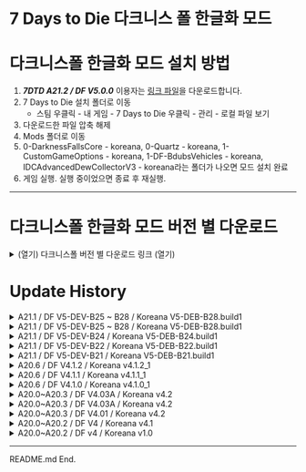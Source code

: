 # 7 Days to Die 다크니스 폴 한글화 모드

# 다크니스폴 한글화 모드 설치 방법

1. **_7DTD A21.2 / DF V5.0.0_** 이용자는 [링크 파일](https://github.com/Zuxico3219-Gmail/Darkness-Falls-Koreana/releases/download/7dtd-df-kr-V5.0.0.29.build1/DF.V5.0.0.29.build1.zip)을 다운로드합니다.
2. 7 Days to Die 설치 폴더로 이동
   * 스팀 우클릭 - 내 게임 - 7 Days to Die 우클릭 - 관리 - 로컬 파일 보기
4. 다운로드한 파일 압축 해제
5. Mods 폴더로 이동 
6. 0-DarknessFallsCore - koreana, 0-Quartz - koreana, 1-CustomGameOptions - koreana, 1-DF-BdubsVehicles - koreana, IDCAdvancedDewCollectorV3 - koreana라는 폴더가 나오면 모드 설치 완료
7. 게임 실행. 실행 중이었으면 종료 후 재실행.

---

# 다크니스폴 한글화 모드 버전 별 다운로드

<details><summary>(열기) 다크니스폴 버전 별 다운로드 링크 (열기)</summary>

<br/>

* [DF KR V5.0.0.29.build1](https://github.com/Zuxico3219-Gmail/Darkness-Falls-Koreana/releases/download/7dtd-df-kr-V5.0.0.29.build1/DF.V5.0.0.29.build1.zip)
* [DF KR V5-DEV-B28.build1](https://github.com/Zuxico3219-Gmail/Darkness-Falls-Koreana/releases/download/7dtd-df-kr-V5-DEV-B28.build1/DF.KR.V5-DEV-B28.build1.zip)
* [DF KR V5-DEV-B24.build1](https://github.com/Zuxico3219-Gmail/Darkness-Falls-Koreana/releases/download/7dtd-df-kr-v5-dev-b24.build1/DF.KR.V5-DEV-B24.build1.zip)
* [DF V5-DEV-B22](https://github.com/Zuxico3219-Gmail/Darkness-Falls-Koreana/releases/download/7dtd-darknessfalls-koreana/DF.V5-DEV-B21_KR.V5-DEV-B22.build1.zip)
* [DF V5-DEV-B21](https://github.com/Zuxico3219-Gmail/Darkness-Falls-Koreana/releases/tag/7dtd-df-v5-dev-b21-koreana-v5-deb-b21.build1)
* [DF V4.1.2](https://github.com/Zuxico3219-Gmail/Darkness-Falls-Koreana/releases/download/7dtd-df-v4.1.2-koreana-v4.1.2-1/DF.V4.1.2_KR.V4.1.2_1.zip)
* [DF V4.1.1](https://github.com/Zuxico3219-Gmail/Darkness-Falls-Koreana/releases/download/7dtd-df-v4.1.1-koreana-v4.1.1-1/DF.V4.1.1_KR.V4.1.1_1.zip)
* [DF V4.1.0](https://github.com/Zuxico3219-Gmail/Darkness-Falls-Koreana/releases/download/7dtd-df-v4.1.0-koreana-v4.0.1-1/DF.V4.1.0_KR.V4.1.0_1.zip)
* [DF V4.04](https://github.com/Zuxico3219-Gmail/Darkness-Falls-Koreana/releases/download/7dtd-df-v4.04-koreana--v4.04-1/DF.V4.04_KR.V4.04_1.zip)
* [DF V4.03A](https://github.com/Zuxico3219-Gmail/Darkness-Falls-Koreana/releases/download/7dtd-df-v4.03a-koreana-v4.03a-2/DF.V4.03A_KR.V4.03A_2.zip)
* [DF V4.01](https://github.com/Zuxico3219-Gmail/Darkness-Falls-Koreana/releases/download/7d2d-darknessfalls/DarknessFalls_Koreana.zip)
* [DF V4](https://github.com/Zuxico3219-Gmail/Darkness-Falls-Koreana/releases/download/7dtd-df-v4.01-koreana-4.2/DarknessFalls_Koreana.zip)

---

</details>






# Update History

<details><summary>A21.1 / DF V5-DEV-B25 ~ B28 / Koreana V5-DEB-B28.build1</summary>

<br/>

# DF KR V5.0.0.build1

## 변경사항

* 코일 권총, 코일 저격 라이플, 코일 자동소총에 악마의 재생 능력을 비활성화 설명 추가
* 레이저 M60, 광선검, 레이저 권총, 레이저 라이플, 미래공학 해머, 플라즈마 도끼, 레이저 샷건, 레이저 자동소총, 펄스 로켓 (탄약), 레이저 창, 미래공학 너클, 펄스 볼트 (탄약)에 권능을 받은 악마의 재생 능력을 비활성화 설명 추가
* 첫 튜토리얼 내용 변경: Thanks to 대거 업데이트
* 레이저 배터리 개조: 권능을 받은 악마의 재생 능력을 비활성화, 레이저 무기에 설치할 수 없습니다 설명 추가
* 퓨전 로켓 (탄약) 추가
* 지옥 개방 추가
* 빗물 채집기 물 생성주기 변경: 2 -> 6
* HP 탄약의 대상 방어력 증가 변경: + 100% -> + 50%
    * HP 9mm 탄약, HP .44 매그넘 탄약, HP 7.62mm 탄약, HP .44 매그넘 코일 탄약, HP 7.62mm 코일 탄약, HP 9mm 강철 탄약, HP .44 매그넘 강철 탄약, HP 7.62mm 강철 탄약 
* 티타늄 곡괭이 수리도구 변경: 단조 티타늄 -> 수리 키트
* 고통 저항의 피로 저항 코드 개선 (혹은 버그 수정)
* 미래공학 제작 5레벨 레시피 추가: 퓨전 로켓 (탄약)
* 차량 BRDM-2와 사막용 BRDM-2가 사라졌습니다.

## DF-V5.0.0 공식 패치노트

(IDC) IDCCore 21.2 호환 업데이트
(Laydor) Quartz 21.2 호환 업데이트
(Khaine) DF XML 파일 21.2 호환 업데이트
(IDC) 레이저 작업대를 분해할 수 없던 버그 수정
(IDC) 작업대의 도구/개조 슬롯에 마우스를 올리면 툴팁이 나오는 기능 추가
(IDC) Fixed the RWG patch that forces POI's to respect biome restrictions.
티타늄 곡괭이의 수리도구가 이상했던 버그 수정
티타늄 사냥용 칼이 의도와는 다른 좀비에게 드랍되어 조금 흔했던 문제 수정
지하연구시설(벙커)가 멀티플레이에서 제대로 초기화되지 않던 문제를 수정(여전히 조금은 이상하지만, 훨씬 나아졌습니다.)
레이저 총기를 발사할 때 총구에서 불음 뿜는 효과를 비활성했습니다.
고철/철제/강철 방어구 레시피 조정.
빗물 채집기가 물을 생성하는 데 걸리는 시간을 늘려서 일부 지역이 침수되고 서버 문제가 발생하는 문제를 해결했습니다.
게임이 배낭 아이템을 제대로 제거하지 않는 문제로 인해 배낭 아이템을 사용할 때 아이템을 제거하는 보안 장치를 추가했습니다.
레이조, 이브, 안나는 상인 거래 품목을 가질 필요는 없었지만 플레이어들이 접근하는 방법을 발견해서 상인 거래 품목을 추가했습니다.
퓨전 로켓을 추가했습니다 (내가 지겨워서)
PEP 사전 생성 맵을 추가했습니다.
전설 아이템의 드랍률을 조정했습니다.
HP 탄약에 의해 추가되는 방어력 양을 줄여서 높은 레벨 적들에게 더 유용하게 만들었습니다.
공중 낙하 보급에서 전문화 책을 획득할 확률을 낮추었습니다.
인큐버스가 플레이어를 공격하지 못할 수 있는 잠재적인 문제로 인큐버스의 사정거리를 변경했습니다.
악마 군주가 플레이어를 공격하지 못할 수 있는 문제로 악마 군주가 권능을 받은 인큐버스와 같은 공격을 하도록 변경했습니다.

메인 다운로드: https://dev.azure.com/KhaineUK/DarknessFallsA21/_git/DarknessFallsA21

중요한 점

- A21.2 전용입니다. 21.2 혹은 21.0은 안 됩니다.
- 기존 저장을 사용하지 마십시오. 개발사에서도 21.2 에서 21.2 로 업데이트 할 때 했던 경고입니다.
- 기존 저장이 제대로 '작동할 수도' 있지만 그건 개인이 위험을 감수하고 하는 것입니다. 기존 저장을 사용하지 마세요.

https://www.nexusmods.com/7daystodie/mods/235?tab=files

</details>

<details><summary>A21.1 / DF V5-DEV-B25 ~ B28 / Koreana V5-DEB-B28.build1</summary>

<br/>

# DF KR V5-DEV-B28.build1

## 원본모드 누락

* DFmeleeToolcombatAxe,DFmeleeTooltitaniumCombatAxe: 날붙이 제작 등급+ 목록에 있지만 어디에도 없음
* ammoDartSteel: 전동식 트랩 1에 있지만 어디에도 없음
* armorMilitaryStealthBoots,군 잠행용 부츠: Localization.txt 누락
* DFseedCannabisUnderground,대마 (씨앗): Localization.txt 누락
* DFseedRiceUnderground,쌀 (씨앗): Localization.txt 누락

## 변경사항

* 활과 석궁 제작
    * 2레벨 레시피 추가: 불 석궁 볼트 (탄약),불화살 (탄약)
    * 4레벨 레시피 추가: 폭발 화살 (탄약),폭발 석궁 볼트
* 직업: 노동자 퀘스트
    * 마지막 직업퀘스트 완료 시 채굴 도구의 채집량 +25% 추가
* 황무지 보물
    * 약탈품 보너스 변경: +2% ~ +10% -> +3% ~ +15%
* 노동 전문가
    * 채굴 도구의 채집량 +25% 추가
* 과학 전문가
    * 레시피 삭제: 로보틱 드론,로보틱 드론 갑옷 플레이트 개조,로보틱 드론 화물 개조,로보틱 드론 의료 개조,로보틱 헤드램프 개조,로보틱 드론 사기 증진 개조,로보틱 드론 무기 개조
* 미래공학 제작
    * 4레벨 레시피 변경: 레이저 자동 터렛 -> 레이저 샷건 터렛
    * 5레벨 레시피 변경: 레이저 샷건 터렛 -> 레이저 자동 터렛
* 카리스마 있는 성격
    * 특성 변경: 4레벨 ~ 5레벨 퀘스트 보상 듀크 +25% -> 1레벨 ~ 5레벨 퀘스트 보상 듀크 +10% ~ 50%
    * 설명 추가: 1레벨 ~ 5레벨 상인 스테이지 +15 ~ +75
* 고통 저항
    * 1레벨 ~ 5레벨 추가: 피로 저항 +20% ~ +100%
* 고철 처리 작업
    * 4레벨 레시피 추가: 래칫
    * 5레벨 레시피 변경: 래칫 -> 임팩트 드라이버
* 이게 과학이지!
    * 로보틱 드론의 제작등급 보너스 삭제
    * 1레벨 ~ 5레벨: 배턴의 데미지 +10% ~ 50% 추가
* 기초 농사 비법
    * 3레벨 레시피 추가: 토마토 (씨앗)
* 레이저 배터리 개조
    * 로보틱 슬레지, 로보틱 터렛 개조 가능 추가
* 화염 자루 개조 설명 변경
    * 기존: 긴 자루와 날을 가진 근접 도구와 무기에 설치할 수 있습니다
    * 변경: 긴 자루와 날을 가진 무기에 설치할 수 있습니다
* 신호 조명탄
    * 설명 추가: 반드시 침대나 토지 소유권 블록에서 100 ~ 150 미터 떨어져서 사용하세요. 아니면 오작동 할 수 있습니다.
* 비타민
    * 설명 추가: 식중독을 막아주진 않습니다. 믿거나 말거나 그건 질병이 아니기 때문입니다.
* 고급 공학 기술
    * 4레벨 레시피 추가: 금속 차고 문 5x3(전원 연결됨)

## DF-V5.0.0-DEV-B28 공식 패치노트

* 이번엔 힘들어서 뺌

## DF KR V5-DEV-B28.build1 한글 번역 수정

* 산출물 -> 결과물
    * 산출물 -> 결과물
    * 산출물 슬롯 -> 결과물 슬롯

# DF KR V5-DEV-B25.build1

## 누락

* DFmeleeToolcombatAxe,DFmeleeTooltitaniumCombatAxe: 날붙이 제작 등급+ 목록에 있지만 어디에도 없음
* ammoDartSteel: 전동식 트랩 1에 있지만 어디에도 없음
* armorMilitaryStealthBoots,군 잠행용 부츠: Localization.txt 누락
* DFseedCannabisUnderground,대마 (씨앗): Localization.txt 누락
* DFseedRiceUnderground,쌀 (씨앗): Localization.txt 누락

## 변경사항

* 과학 제작, 설명 변경: 장치 -> 폭발 무기와 드론
* 과학 제작 레벨 1 ~ 5 설명 추가
    * 폭발 무기와 드론 제작등급 +10 ~ +50
    * 11등급 ~ 51등급 이하의 폭발 무기와 드론 수리 시 등급하락 없음
* 과학 제작 레벨 2 추가: 로보틱 드론 레시피 해제
* 과학 제작 레벨 4 추가: 로보틱 드론 갑옷 플레이트 개조,로보틱 드론 화물 개조,로보틱 드론 의료 개조,로보틱 헤드램프 개조,로보틱 드론 사기 증진 개조,로보틱 드론 무기 개조 레시피 해제
* 과학 전문가 삭제: 로보틱 드론과 개조 레시피 해제
* 미래공학 제작
    * 레이저 자동 터렛 레시피 해제: 4레벨 -> 5레벨
    * 레이저 샷건 터렛 레시피 해제: 5레벨 -> 4레벨
* 닭장 변경사항
    * 기존: 닭장을 밖에 두고 알이 부화할 때까지 기다리세요. 수확한 후에는 동물 사료로 다시 업그레이드 해야합니다 (사료를 손에 쥐고 닭장을 우클릭 하세요)
    * 변경: 닭장을 밖에 두고 알이 부화할 때까지 기다리세요. 닭장을 열고 동물 먹이를 음식 슬롯에 넣어야 작동합니다.
* 동물 올가미덫 변경사항
    * 기존: 동물 올가미덫을 밖에 설치하고 덫이 튀어오를때까지 기다렸다가 동물을 잡으세요
    * 변경: 날고기, 동물성 지방, 가죽을 얻을 수 있는 동물 올가미덫입니다. 특정 도구로 업그레이드 할 수 있습니다.
        * 무두질 향상 장치: 더 많은 가죽을 얻습니다.
        * 대형 덫 업그레이드: 산출물 슬롯을 25개로 증가시킵니다.
        * 더 좋은 미끼: 동물 잡히는 시간 -20%
* 보안요원 직업퀘스트 3/5 설명 변경
    * 돌 창 만들기 -> 너클 랩 만들기
    * 기존: 스스로 잘 조절한다고 생각하겠지만 때로는 좀비와 거리를 더 조절할 필요가 있습니다. 돌 창을 만드세요
    * 변경: 스스로 잘 조절한다고 생각하겠지만 때로는 속도가 관건입니다. 너클 랩을 만드세요
* 빠루 변경사항
    * 기존: 좀비 두개골을 부수고 잠긴 문을 부수는데 최적화된 도구입니다
    * 변경: 좀비 머리뼈를 부수고 잠긴 물건을 여는 데 최적화된 도구입니다. 보조 행동으로 자물쇠 따기처럼 보관함과 금고를 열 수 있습니다. 
        * 주의: 보조 행으로 보관함과 금고를 한 번에 열 수 있지만, 엄청난 소음과 스태미너 소모를 발생합니다. 비명 좀비 파티가 열린다면 온전히 본인의 잘못입니다.
* 톱날 개조 변경사항
    * 기존: 10% 확률로 일반적인 공격 시 출혈상을 일으킵니다.
    * 변경: 50% 확률로 일반적인 공격 시 출혈상을 일으킵니다. 맹렬한 공격 시 무조건 출혈상을 일으킵니다.
* 벌집 변경사항
    * 기존: 벌들이 사는 곳입니다. 꿀이나, 동물성 지방을 생산합니다, 아니면 둘 다요
    * 변경: 벌들이 사는 곳입니다. 꿀을 생산합니다. 벌집을 열고 동물 먹이를 음식 슬롯에 넣어야 작동합니다.
* 벌집(가득참) 변경사항
    * 기존: 무언가로 가득 차 있는 벌집입니다. 아마도 화난 벌이겠죠.
    * 변경: 벌들이 사는 곳입니다. 꿀을 생산합니다. 벌집을 열고 동물 먹이를 음식 슬롯에 넣어야 작동합니다.
* 차량 수리 키트 변경사항
    * 기존: 세계 곳곳에서 발견할 수 있는 고장 난 특정 차량을 수리할 수 있습니다. 차량이 나타나는 데 몇 초 정도 걸립니다. 장도리, 네일건, 임팩트 드라이버, 티타늄 장도리, 레이저 만능도구로 사용합니다.
    * 변경: 세계 곳곳에서 발견할 수 있는 고장 난 특정 차량을 수리할 수 있습니다. 차량은 설치될 준비가 된 채로 배낭에 들어갑니다. 장도리, 네일건, 임팩트 드라이버, 티타늄 장도리, 레이저 만능도구로 사용합니다.
* 무선 전송 업그레이드 설명 추가: 이 아이템을 인벤토리에 가지고 있는 상태에서 보관함에 장도리, 네일건, 임팩트 드라이버, 티타늄 장도리, 레이저 만능도구를 사용해서 블록을 업그레이드하세요. (진지하게 말하면, 이것을 설명해야 할 필요가 없어야 합니다. 블록을 업그레이드하는 방법을 알고 있으실 것입니다!)


## DF-V5.0.0-DEV-B25 공식 패치노트

* 알려진 문제.

* 언제나처럼 현지화. 뭔가 이상하거나 놓친 부분이 있다면 알려주세요.
* 전리품이 어느정도 정리되었으니 이상한게 있다면 알려주세요.
* 일부 블록이 대미지를 받아도 내구도가 보이지 않는 문제. 바닐라 블록이 아니면 제보해주세요. 고치는 방법을 알고 있습니다.

</details>

<details><summary>A21.1 / DF V5-DEV-B24 / Koreana V5-DEB-B24.build1</summary>

<br/>

# DF V5-DEV-B24 / koreana V5-DEV-B24.build1

## 누락

* DFmeleeToolcombatAxe,DFmeleeTooltitaniumCombatAxe: 날붙이 제작 등급+ 목록에 있지만 어디에도 없음
* ammoDartSteel: 전동식 트랩 1에 있지만 어디에도 없음
* armorMilitaryStealthBoots,군 잠행용 부츠: Localization.txt 누락
* DFseedCannabisUnderground,대마 (씨앗): Localization.txt 누락
* DFseedRiceUnderground,쌀 (씨앗): Localization.txt 누락

## DF-V5-DEV-B24 변경사항

* 전문의 특성 3레벨, 3레벨 설명 수정: 자신에게 사용하는 치료 아이템 효과 +25% ~ +50% -> 자신 혹은 타인에게 사용하는 치료 아이템 효과 +25% ~ +50%
* 야생 과일나무 등장 확률 증가
* 모든 플레이어 과일나무가 채집 후 사과나무 씨앗으로 심기는 문제 수정

## DF-V5.0.0-DEV-B24 공식 패치노트

* 제작할 수 있는 원격 제작 기능과 관련된 문제를 수정하기 위해 SCore를 업데이트했습니다. 모든 재료가 없는 상태에서 제작하거나 차량에 타고 * 있고 해당 자원이 핫바에 있으면 자원을 사용하지 않고 제작할 수 있었습니다.
* 벌집 레시피가 없던 문제 수정
* 아이템이 유리병이나 깨진 유리만 주던 문제를 수정했습니다.
* TFP의 공지에 따라 해결하려고 했으나 제대로 되지 않아, 지금은 50% 확률로 빈 물병을 얻을 수 있습니다.
* 닭장과 벌집이 생산 중일 때 동물 먹이를 투입할 수 없는 문제를 수정했습니다.
* 장도리가 작업대의 제작 시간 감소가 제대로 표시되지 않던 문제를 수정했습니다.
* 음식과 음료의 표시와 관련된 문제를 추가로 수정했습니다.
* 간헐적으로 음식으로 얻는 최대 스태미너 보너스가 사라지거나 제대로 적용되지 않는 문제를 수정했습니다.
* 의료 용품의 HP와 XP 수치와 관련된 문제를 수정했습니다.
* 의료 옹품이 찰과상/접질림/부러짐에 제대로 작동하지 않는 바닐라 문제를 수정했습니다.
* 플레이어의 과일나무와 관련된 잘못된 유니티 태그를 수정했습니다. 왜냐면 유니티가 그지같아서 한 번에 제대로 저장되지 않았습니다.
* 플레이어의 과일나무 채집 후 모든 나무가 사과나무로 심어지는 문제를 수정했습니다. 내가 잘못 함.
* 대부분의 날붙이 도구나 무기의 대미지가 제대로 표시되지 않는 문제를 수정하고 대미지량도 수정 했습니다. 대미지는 약간 높아졌을 수 있습니다.
* 왜? 몰?루. 여기에 더 많은 시간을 쓰지 않아요.
* 상인이 일반 회로도를 판매합니다.
* 빈혈 디버프에 특수한 조건을 추가했습니다. 특정 음식 수치를 일정 이상 충족하면 빈혈이 사라집니다.
* 상인이 이제 대부분의 탈 것 판매하지 않습니다. 너무 쉽게 사는 것 같아서요. ( 일부 차량 부품은 그대로 남아있습니다. )
* 야생 과일나무가 거의 사라져서 야생 과일나무의 등장 확률을 증가시켰습니다.
* 출입증의 드랍률을 아주 조금 조절했습니다. ( 조금 더 흔하게 )

* 알려진 문제.

* 언제나처럼 현지화. 뭔가 이상하거나 놓친 부분이 있다면 알려주세요.
* 전리품이 어느정도 정리되었으니 이상한게 있다면 알려주세요.
* 일부 블록이 대미지를 받아도 내구도가 보이지 않는 문제. 바닐라 블록이 아니면 제보해주세요. 고치는 방법을 알고 있습니다.

</details>

<details><summary>A21.1 / DF V5-DEV-B22 / Koreana V5-DEB-B22.build1</summary>

<br/>

# DF V5-DEV-B22 / koreana V5-DEV-B22.build1

## DF-V5-DEV-B22 변경사항

* 황무지 보물 특성 너프: 약탈품 보너스 +20% ~ +100% -> +2% ~ +10%
* 배터리 재활용 개조 설명 추가: 개조 등급: 3
* 직업 퀘스트 내용 변경
    * 직업 퀘스트 - 사냥꾼 2/5: 목재 활로 좀비 죽이기 -> 좀비 죽이기
    * 직업 퀘스트 - 사냥꾼 6/5: 파이프 라이플로 동물과 좀비 죽이기 -> 동물과 좀비 죽이기
* 화력 증가 도구 설명 변경: 제작 시간 -25% -> 제작 시간 -15%
* 자물쇠 따개 뭉치(50) -> 자물쇠 따개 뭉치(100)
* 물 -> 깨끗한 물
* 악마의 재생 능력 관련 표기 KEY 추가
    * 악마의 재생 능력을 비활성화?
    * 권능을 받은 악마의 재생 능력을 비활성화?
* 직업: 사냥꾼 2레벨 보상 추가: 군 잠행용 방어구의 제작등급 +10

## DF-V5-DEV-B21 놓친 변경사항

* 육상 숙련도 너프
    * 달리기 중 스태미너 회복량 +5% ~ +25% -> +2% ~ +10%
    * 점프 스태미너 소모량 감소 4% ~ 20% -> 
* 타격무기 숙련도 너프
    * 스태미너 소모량 -5% ~ -25% -> -2% ~ -10%
* 날붙이 무기 숙련도 너프
    * 스태미너 소모량 -5% ~ -25% -> -2% ~ -10%
* 권총 숙련도 버프
    * 공격속도 +5% ~ +25% -> +10% ~ +50%
* DIY 특성 삭제: 기계 부품, 전기 부품 레시피를 전기 기초이론에서 얻으면서 사라짐
* 암살자 특성 변경
    * UI 표기와 실제 보너스 똑같게 변경
    * 기습 데미지 +50% ~ +200% -> +150% ~ +300%
* 사냥 전문가 특성
    * 레시피 해제 추가: 군 잠행용 방어구
    * 제작등급 보너스 아이템 추가: 군 잠행용 방어구
* 고급 공학 기술 특성
    * 4레벨 레시피 변경: 바닐라 변경으로 인해 삭제 및 추가
* 망치 & 화덕 특성
    * 1레벨에 레시피 해제되는  랜턴이 일반 랜턴에서 다양한 랜턴을 선택해서 쓸 수 있는 랜턴으로 변경
    * 4레벨 레시피 해제 추가: 화력 증가 도구
* 이게 과학이지! 특성
    * 2레벨 레시피 해제 삭제: 압력판 지뢰
* 보안 전문가 특성
    * 제작등급 보너스 아이템 추가: 티타늄 케블라 방어구
* 미래공학 제작 특성
    * 4레벨 레시피 해제 추가: 레이저 자동 터렛
    * 5레벨 레시피 해제 추가: 레이저 샷건 터렛
* Key 없어진 번역 삭제
    * rebarFrameArch,철근 프레임 아치
    * rebarFrameCTRPlate,판형 철근 프레임 중앙
    * rebarFrameCTRPole,철근 프레임 막대 (중앙)
    * rebarFramePillar50,철근 프레임 기둥 50
    * rebarFramePole,철근 프레임 막대
    * rebarFrameCTREighth,철근 프레임 8형 (중앙)

# 한글 번역 수정

* 용어 변경
    * 명칭: 티타늄 케블라 -> 티타늄-도금 케블라
    * 설명: 일반적으로 방탄에 사용하는 케블라 대신 티타늄을 덧댄 군용 방어구입니다
* 중갑 제작: 방어구 제작등급 +10 ~ +50 -> 중갑 제작등급 +10 ~ +50
* 경갑 제작: 방어구 제작등급 +10 ~ +50 -> 경갑 제작등급 +10 ~ +50
* 타격 무기 제작 5레벨 설명 중복 삭제
* 샷건 제작: 플레이어 레벨, 제작등급 수치 올바르게 수정
* 레버 액션 라이플 책 설명 누락 수정
* 가죽,철제, 강철 갑옷 도면 설명: 방어구 제작 특성이 경갑/중갑 등으로 통합되어 특성이 아니라 해당 방어구 제작 방법을 습득한다고 설명 변경
* 화덕 & 망치 1레벨 설명 누락 추가: 소방관 헬멧 레시피 해제
* 화덕 & 망치 4레벨 설명 누락 추가: 콘크리트 블록,콘크리트 프레임 형태 레시피 해제
* 화덕 & 망치 5레벨 설명 누락 추가: 스테인리스 강철 형태,강철 프레임 형태 레시피 해제
* 군화, 군모를 군용 부츠, 군용 헬맷으로 변경해서 군용 방어구로 설명 통합
* 중갑 제작의 제작시간 감소 삭제
* 권총 제작: 날붙이 무기 -> 권총
* 농업 전문가 설명 누락 추가: 대마 (씨앗),쌀 (씨앗) 레시피 해제
* 기계 전문가 설명 누락 추가: SMG-5 레시피 해제
* 폭파 전문가 설명 변경: 폭발물로 인한 받는 피해 -> 폭발물에 입는 피해
* 티타늄 방어구 설명 오타 수정
* 악마 군주 번역 누락 추가: Demon Lord -> 악마 군주
* 사냥 전문가 표기 오류 수정

</details>

<details><summary>A21.1 / DF V5-DEV-B21 / Koreana V5-DEB-B21.build1</summary>

<br/>

## A21.1 / DF V5-DEV-B21 / Koreana V5-DEV-B21.build1

* 품질관리 조: 캐릭터 레벨 51이상 약탈품 보너스 너프
* 제작 시간 감소 삭제
    * 총기류, 무기류, 도구
* 방어구 제작 -> 중갑 제작으로 변경
    * 고철 방어구,철제 방어구,강철 방어구,광부 안전모,소방관 헬멧,SWAT 헬멧,티타늄 방어구
    * 중갑 제작 1레벨: 플레이어 레벨 1 -> 5
    * 중갑 제작 5레벨: 플레이어 레벨 80 -> 60
* 경갑 제작 추가
    * 패딩 방어구, 가죽 방어구, 군모, 군용 방어구, 군화, 군 잠행용 방어구, 티타늄 케블라 방어구
* 총기 제작, 무기 제작을 세분화
* 과학 제작 변경사항
    * 제작 시간 감소: 1% ~ 5% -> 5% ~ 25%
    * 3레벨 레시피 해제 추가: 대구경 라이플 총열 개조
* 멋진 교환자 변경사항
    * 상인의 비밀 은닉처 보너스 삭제
* 전기 기초이론 변경사항
    * 1레벨 레시피 해제 추가: 기계 부품
    * 2레벨 레시피 해제 추가: 전기 부품
* 전동식 근거리 트랩, 전동식 원거리 트랩 통합 -> 전동식 트랩
* 화학 작업기: 요구사항 무기 제작 2 삭제
* 보안 전문가: 군용 방어구, 티타늄 방어구 레시피 해제 삭제
* 카리스마 있는 성격
    * 3레벨~5레벨에서 상인이 비밀 은닉처 아이템을 제공하던 것에서 1레벨~5레벨에서 상인이 더 좋은 아이템을 제공하는 것으로 변경 (확인 필요)
* 기초 농사 비법
    * 2레벨 추가: 이슬 수집기 레시피 해제
* 폭파 전문가
    * 1~5레벨 추가: 폭발물로 인한 받는 피해 -5~-25%
    * 5레벨 추가: 지뢰를 집을 수 있습니다
* 전문화, 숙련도 책 설명 삭제: 도구벨트에 넣어서 읽을 수 있습니다
* 윈체스터 라이플 도면 key 변경: DFWinchesterRifleBook -> DFgunWinchesterRifleSchematic
* 티타늄 방어구 설명 변경: 문구 변경 및 보안요원 전용 삭제
* 직업 훈련 - 농부 변경사항
    * 직업 퀘스트 - 농부 2/5: 괭이 관련 -> 농지 블록 관련
    * 직업 퀘스트 - 농부 3/5: 괭이로 밭 갈고 씨앗 심기 -> 농지 블록에 씨앗 심기
    * 직업 퀘스트 - 농부 5/5: 수셰프 삭제 ?
    * 직업 퀘스트 - 농부 6/6 삭제
* 직업 훈련 - 사냥꾼 변경사항
    * 직업 퀘스트 - 사냥꾼 5/5: 가죽 방어구 제작 -> 패딩 방어구 제작
    * 직업 퀘스트 - 사냥꾼 6/6 삭제
* 직업 훈련 - 노동자 변경사항
    * 직업 퀘스트 - 노동자 2/5: 목재 프레임과 판석 블록 -> 목재 프레임
    * 직업 퀘스트 - 노동자 6/6 삭제
* 직업 훈련 - 기계공 변경사항: 직업 퀘스트 - 기계공 6/6 삭제
* 직업 훈련 - 과학자 변경사항: 직업 퀘스트 - 과학자 6/6 삭제
* 직업 훈련 - 보안요원 변경사항
    * 직업 퀘스트 - 보안요원 2/5 변경: 패딩 방어구 제작 -> 좀비 죽이기
    * 직업 퀘스트 - 보안요원 3/5: 스크립트와 퀘스트가 맞지 않음
* 직업 훈련 - 생존주의자 변경사항
    * 직업 퀘스트 - 생존주의자 3/5 변경: 끓인 물 -> 물 그릇
    * 직업 퀘스트 - 생존주의자 4/5 변경: 가죽 방어구 -> 패딩 방어구
* 건강 툴팁 변경사항: 사망 시 건강 10 감소 -> 사망 시 게임 난이도에 따라 건강 일부 감소
* 건강 툴팁 추가사항
    * 난이도 0에서는 건강 감소 0
    * 난이도 1마다 건강 감소 4씩 증가
    * 난이도 5에서 건강 감소 20
* 자급자족 1레벨에 추가: 이슬 수집기 레시피 해제
* 생존자 변경사항
    * 더위 저항, 추위 저항: 5~25 -> 10~50
    * 질병 저항: 10% ~ 80% -> 20% ~ 100%
* 창술 장인 변경사항
    * 4레벨 변경: 재빠른 악마 -> 자루 뚫기
    * 자루 뚫기: 맹렬한 공격 시 대상을 관통하여 한 번에 최대 3명까지 공격할 수 있습니다.
* 개조 추가
    * 화력 증가 도구: 대형 화덕과 고급 화덕, 퓨전 화덕 그리고 작업용 오븐을 위한 도구입니다. 제작 시간 -25%
* 단순 이름 변경
    * P225 권총 -> 고급 권총
    * P225 권총 도면 -> 고급 권총 도면
    * AR15 돌격소총 -> 전술 돌격소총
    * 작업용 싱크대 -> 작업용 욕실 싱크대
    * 전직 깡패 -> 방사능 깡패
    * 땅콩 버터 샌드위치 -> 땅콩 버터 젤리 샌드위치
* 단순 설명 변경
    * 다이아몬드 칼날 끝 개조, 추가:대상을 맞출 때마다 방어력을 5% 감소시킵니다.
* 바닐라의 기후에 따른 티어 보너스 삭제 (숲,설원,사막 등등)
* 밤이 되면 기후 별로 다른 게임스테이지, 전리품스테이지 보너스 추가
* 황무지 게임스테이지 보너스 추가
* 직업 퀘스트 - 농부 5에 있던 수셰프 특성이 직업 퀘스트 - 농부 4로 이동
* 퀘스트 내용이 단순 좀비 처치로 바뀐 직업 퀘스트
    * 직업 퀘스트 - 사냥꾼 2: 기존 ( 원시적 활으로 좀비 처치 )
    * 직업 퀘스트 - 보안요원 2: 기존 ( 패딩 방어구 제작 )
* 직업 퀘스트 - 사냥꾼 4에 있던 타고난 사냥꾼 특성이 직업 퀘스트 - 사냥꾼 2로 이동
* 직업 퀘스트 - 사냥꾼 4: 경갑옷 - 가죽 방어구 제작 특성 보상 삭제
* 직업 퀘스트 - 사냥꾼 5: 가죽 방어구 제작 -> 패딩 방어구 제작
* 직업 퀘스트 - 보안요원: 고통 저항 특성 보상 추가
* 레시피 변경사항
    * 추가: 가전
    * 변경: 유리병 -> 빈 물병
    * 삭제: 랜턴
* 고급 이슬 수집기 모드 추가
    * 고급 이슬 수집기는 설치하면 다양한 효과를 얻을 수 있는 특별한 아이템이 있습니다.
    * 미네랄 주입기: 그냥 물 대신에 깨끗한 생수를 생산합니다.
    * 고급 정수 필터: 이슬 수집기가 물을 더 빨리 생산하게 합니다.
    * 대형 이슬 수집 방수포: 한 번에 더 많은 물을 생산합니다.
    * 대형 물 통: 이슬 수집기의 생산품 슬롯이 증가하여 비우기 전까지 더 많은 물을 생산할 수 있습니다.
    * 대형 이슬 수집 방수포와 대형 물 통은 제작할 수 있습니다. 나머지 두 아이템은 상인에게서만 구할 수 있습니다.

</details>

<details><summary>A20.6 / DF V4.1.2 / Koreana v4.1.2_1</summary>

<br/>

## A20.6 / DF V4.1.2 / KOreana V4.1.2_1

1. 드디어 다크니스 폴에도 원격 보관함 모드가 도입되었습니다.
    * 이게 과학이지! 특성 5레벨에서 무선 전송 업그레이드를 통해 보관함을 업그레이드 할 수 있습니다.
    * 업그레이드 가능한 도구: 장도리, 네일건, 임팩트 드라이버, 티타늄 장도리, 레이저 만능도구
1. 새로운 미래공학 아이템을 추가했습니다.
    * 미래공학 제작 5레벨: 과충전 에너지 전지, 과충전 전력 공급 개조, 분자 재구축 장치 (도구벨트), 분자 재구축 장치 (착용장비) 레시피 해제
1. 나사송곳 개편 사항
    * 이전보다 내구도가 더 느리게 깎입니다.
    * 나사송곳: 채집량 감소 패널티가 절반 수준으로 완화되었습니다.
    * 티타늄 나사송곳: 채집량 감소 패널티가 삭제되었습니다.
1. 컴파운드 활과 티타늄 석궁은 더 이상 돌과 고철 탄약을 사용할 수 없습니다.
1. 방어구 개편 사항
    * 미래공학 방어구의 스태미너 패널티가 없어지고, 대신 갑옷 등급이 약간 낮아졌습니다.
    * 패딩 방어구의 이동성 패널티가 없어지고, 대신 갑옷 등급이 낮아지고 개조 슬롯이 1개씩 줄어들었습니다.
    * 가죽, 고철 방어구의 이동성 패널티가 약간 낮아지고, 대신 갑옷 등급이 약간 낮아졌습니다.
    * 강철 방어구, SWAT 헬멧, 풋볼 헬맷의 이동성 패널티가 약간 높아지고, 대신 갑옷 등급이 약간 높아졌습니다.
    * ZU 풋볼 헬멧의 이동성 패널티가 낮아지고, 대신 갑옷 등급이 낮아졌습니다.
1. 응급 치료용 붕대, 응급 치료 키트, 멸균 붕대, 구급 키트같은 의료용품이 중복 적용되지 않습니다.
1. 프레임 형태의 모양을 변경하여 일반 블록과 구분할 수 있게 바뀌었습니다.
1. 노동자 직업 개편 사항
    * 고급 공학 기술 특성 5레벨의 플레이어 요구 레벨이 10에서 20으로 높아졌습니다.
    * 좋은 유지보수 특성 5레벨의 플레이어 요구 레벨이 10에서 20으로 높아졌습니다.
    * 고급 공학 기술 특성 4레벨과 5레벨에 나눠서 배울 수 있던 산탄총 터렛과 SMG 자동 터렛을 모두 4레벨에서 배울 수 있습니다.
    * 고급 공학 기술 특성 5레벨에서 터렛 Mk2와 강철 탄약을 사용하는 터렛을 배울 수 있습니다.
    * 고급 공학 기술 특성 4레벨: 강철 탄약을 사용하는 SMG 자동 터렛 (강철) 레시피 해제
    * 고급 공학 기술 특성 5레벨: SMG 자동 터렛 Mk2, 산탄총 자동 터렛 Mk2, SMG 자동 터렛 Mk2 (강철) 레시피 해제
1. 기계공 직업 개편 사항
    * 고철 처리 작업 특성 5레벨의 플레이어 요구 레벨이 10에서 20으로 높아졌습니다.
    * 로보틱 발명가 특성 5레벨의 플레이어 요구 레벨이 10에서 20으로 높아졌습니다.
    * 기계공 2레벨
        * 기존: 기계공 작업대, 기름, 차량 개조, 크루저, 정커, 노바 관련 레시피 해제
        * 개편: 오토바이와 노바 관련 레시피 해제
    * 기계공 3레벨
        * 기존: 오토바이, 랫, 낡은 세미, 작업 트럭 관련 레시피 해제
        * 개편: 기계공 작업대, 기름, 차량 개조, 크루저, 정커, 랫, 낡은 세미, 작업 트럭 관련 레시피 해제
    * 기계공 전문가
        * SMG-5 레시피 해제 추가
        * 설명에 박스 트럭, 버기, 험비, 스탤리온, 머라우더와 제작 재료 레시피 해제 추가
1. 요리사 직업 개편 사항
    * 자급자족 특성 5레벨의 플레이어 요구 레벨이 10에서 20으로 높아졌습니다.
    * 자급자족 특성 5레벨에서 배울 수 있는 관개수로 파이프 제작법이 각 모양별로 나누어져있던 기존 방식에서 관개수로 파이프 (모든 형태)로 통합하여 해당 블록으로 모양을 선택해서 설치할 수 있도록 변경되었습니다.
    * 요리사 전문가 특성에 대마와 쌀 지하 농사 레시피 해제 누락 추가
1. 과학자 직업 개편 사항
    * 폭파 전문가 특성 5레벨의 플레이어 요구 레벨이 10에서 20으로 높아졌습니다.
    * 이게 과학이지! 특성 5레벨의 플레이어 요구 레벨이 10에서 20으로 높아졌습니다.
    * 전문의 특성 5레벨의 플레이어 요구 레벨이 10에서 20으로 높아졌습니다.
    * 이게 과학이지! 특성 5레벨에 무선 전송 업그레이드 레시피 추가
1. 보안요원 직업 개편 사항
    * 질풍 강타 특성 5레벨의 플레이어 요구 레벨이 10에서 20으로 높아졌습니다.
    * 고통 저항 특성 5레벨의 플레이어 요구 레벨이 10에서 20으로 높아졌습니다.
    * 방어구 전문가 특성 5레벨의 플레이어 요구 레벨이 10에서 20으로 높아졌습니다.
1. 사냥꾼 직업 개편 사항
    * 사냥꾼의 활/석궁 제작등급 보너스가 삭제되었습니다.
    * 암살자 특성 5레벨의 플레이어 요구 레벨이 10에서 20으로 높아졌습니다.
    * 타고난 사냥꾼 특성 4레벨의 플레이어 요구 레벨이 10에서 20으로 높아졌습니다.
1. 생존주의자 직업 개편 사항
    * 사냥꾼에 있던 활/석궁 제작등급 보너스가 생존주의자에 추가되었습니다.
    * 생존자 특성 5레벨의 플레이어 요구 레벨이 10에서 20으로 높아졌습니다.
    * 카리스마 있는 성격 특성 5레벨의 플레이어 요구 레벨이 10에서 20으로 높아졌습니다.
    * 황무지 보물 특성 5레벨의 플레이어 요구 레벨이 10에서 20으로 높아졌습니다.
1. 미래공학 개편 사항
    * 미래공학 제작 특성 3레벨에 펄스 지뢰 레시피 추가
    * 미래공학 제작 특성 5레벨에 과충전 에너지 전지, 과충전 전력 공급 개조, 분자 재구축 장치 (도구벨트), 분자 재구축 장치 (착용장비) 레시피 추가
1. 스케이트 좀비와 은퇴한 갱스터 좀비의 이름을 전직 깡패로 통합하였습니다.
1. 각종 탄약 상자의 재료 절약 보너스 삭제가 삭제되었습니다.
    * 이제 각종 탄약을 묶음으로 만드는 기능만 제공합니다.
1. 화덕에서 만들 수 있던 방탄 유리 블록은 이제 대형 화덕에서 만들 수 있습니다.

---

번역 누락 수정
armorLeatherSetSchematicDesc,도면을 확인해 아이템 제작에 필요한 특성을 습득할 수 있습니다. 모든 방어구와 관련한 제작 아이템의 품질은 방어구 제작과 같은 특성에 따라 달라집니다.\n경갑옷 - 가죽 방어구 제작 특성을 1레벨 상승시킵니다.
armorIronSetSchematicDesc,도면을 확인해 아이템 제작에 필요한 특성을 습득할 수 있습니다. 모든 방어구와 관련한 제작 아이템의 품질은 방어구 제작과 같은 특성에 따라 달라집니다.\n중갑옷 - 철제 방어구 제작 특성을 1레벨 상승시킵니다.
armorSteelSetSchematicDesc,도면을 확인해 아이템 제작에 필요한 특성을 습득할 수 있습니다. 모든 방어구와 관련한 제작 아이템의 품질은 방어구 제작과 같은 특성에 따라 달라집니다.\n중갑옷 - 강철 방어구 제작 특성을 1레벨 상승시킵니다.

---

perkLaserWeaponsRank3Desc: DFpulseMine 레시피 해제 추가

perkLaserWeaponsRank3Desc,"[DECEA3]요구사항:[-] 플레이어 레벨 110\n미래공학 제작등급 +30. 미래공학 제작시간-15%\n나노봇,레이저 권총,레이저 권총 총열,레이저 권총 몸통,레이저 권총 손잡이,레이저 무기 부품,레이저 라이플,레이저 라이플 총열,레이저 라이플 몸통,레이저 라이플 개머리판,펄스 수류탄,펄스 로켓 (탄약),아크 건 레시피 해제\n컴파운드 활과 티타늄 석궁에 활용할 수 있는 펄스 화살 (탄약),펄스 볼트 (탄약) 레시피 해제\n생명공학 / 나노공학 중 하나의 공학만 습득할 수 있는 공학 주사 제작 가능.\n생명공학: 신체단련 주사,누구보다 빠르게 주사\n나노 공학: 초인 주사,치유가속 주사"

perkLaserWeaponsRank5Desc,"[DECEA3]요구사항:[-] 플레이어 레벨 140\n미래공학 제작등급 +50. 미래공학 제작시간-25%\n미래공학 방어구, 과충전 에너지 전지, 과충전 전력 공급 개조, 분자 재구축 장치 (도구벨트), 분자 재구축 장치 (착용장비) 레시피 해제"

autoTurretSteelCased,SMG 자동 터렛 (강철) 주석처리
perkAdvancedEngineeringRank4LongDesc,"전기 트랩 스킬로 XP를 35% 얻습니다\n산탄총 자동 터렛,SMG 자동 터렛,SMG 자동 터렛 (강철),네일 건,강철 차고 문 3x2 (전원 연결됨),금속 차고 문 5x3 (전원 연결됨),강화형 도개교 (전원 연결됨),금고 해치 v3 (전원 연결됨),금고 문 03 (전원 연결됨) 레시피 해제"

</details>

<details><summary>A20.6 / DF V4.1.1 / Koreana v4.1.1_1</summary>

<br/>

## A20.6 / DF V4.1.1 / Koreana V4.1.1_1

## DF 한글 모드 V4.1.1_1

1. 'Empowered'를 '권능을 받은'으로 번역, DOOM 시리즈 번역 참고
2. 'Broodmother'를 '거미여왕'으로 번역, 도타2 번역 참고. 스타2는 무리어미. 아크서바이벌은 브루드마더.

1. 일기( J메뉴)의 직업 설명 번역 추가
2. 대학 재킷 능력 변경해놓고 번역 키 없어서 자체적으로 추가

## DF V4.1.1 공식 변경점

</details>

<details><summary>A20.6 / DF V4.1.0 / Koreana v4.1.0_1</summary>

<br/>

## A20.6 / DF V4.04 / Koreana V4.04_1

## DF 한글 모드 V4.04_1 개선사항

1. 닥폴 4.1.0 번경사항 번역
1. 일기( J메뉴)의 직업 설명 번역 추가
1. 대학 재킷 능력 변경해놓고 번역 키 없어서 자체적으로 추가

---

## DF V4.1.0 공식 변경점

1. 변경점이 V4.1.0 번역 내용보다 더 많아서 포기했습니다. 다크니스폴 디스코스에서 확인하세요.

---

</details>

<details><summary>A20.0~A20.3 / DF V4.03A / Koreana v4.2</summary>

<br/>

## A20.6 / DF V4.04 / Koreana V4.04_1

## DF 한글 모드 V4.04_1 개선사항

1. 샷건 탄약 상자 다크니스폴 변경사항 추가
    * 샷건 탄약 상자 (100) -> 샷건 탄약 상자 (150)
1. 다크니스폴 퀘스트 접두어 수정
    * Quest -> 퀘스트
1. 플라즈마 배턴 설명 오류 수정 (강찌 제보)
1. 직업: 보안요원 - 스킬 질풍강타: 적용 아이템 표기 누락 수정
    * 돌 도끼,장도리,분해도구,칼,곤봉,배턴,너클,빠루,광선검,레이저 만능도구에 적용됩니다
1. 직업: 생존주의자 - 스킬 생존자 3~4레벨 표기 누락 수정
    * 말린 고기, 깨끗한 생수 레시피 해제
1. 탄피 회수 개조 설명 오류 수정
    * 전투 중 100% 확률로 탄피를 돌려받습니다 -> 50% 확률로
1. Mutant Spider 번역 추가
    * "돌연변이 거미"
1. 코일 샷건 오타 수정
1. 플라즈마 배턴 설명 오류 수정

---

## DF V4.04 공식 변경점

1. 마침내 날붙이 무기 장인이 살인 본능을 제대로 일으킬 수 있습니다.
    * 스킬 날붙이 무기 장인 3~5 레벨 설명 변경
    * 살인 본능 적용 불가(주먹/너클만) -> 살인 본능: 날붙이 무기로 킬을 할 때마다 5%씩 대미지가 상승하여 최대 15%까지 중첩됩니다.
1. 기후이상으로 벌집이 꿀을 덜 생산합니다.
    * 벌집에서 생산되는 꿀단지의 양과 확률이 줄어들었습니다.

---

</details>

<details><summary>A20.0~A20.3 / DF V4.03A / Koreana v4.2</summary>

<br/>

## A20.5 / DF V4.03A / Koreana V4.03A_1

## DF V4.03A 공식 변경점

1. 더 빠른 제작
    * 분해도 더 빠르게 합니다.
2. 직업: 과학자
    * 마지막 직업퀘스트 완료 시 티타늄 마체테의 제작등급 +10 삭제
3. 직업: 생존주의자
    * 마지막 직업퀘스트 완료 시 티타늄 마체테의 제작등급 +10 추가
4. 철제 위장 특성
    * 스태미너 소모량 -10%, -20%, -30%, -40%, -50%에서 -5%, -10%, 15%, -20%, -25%로 변경
5. 기초 농사 비법 특성
    * 레벨3에 벌집 레시피 해제 추가
6. 황무지 보물 특성
    * 레벨2에 있던 깨끗한 생수 레시피 해제 삭제
7. 생존 전문가 특성
    * 티타늄 마체테의 제작등급 +10 추가
    * 말린 고기 레시피 해제 삭제
8. 생존자 특성
    * 레벨4에 말린 고기, 깨끗한 생수 레시피 해제 추가
9. 자급자족 특성
    * 레벨2에 벌집 레시피 해제 추가
10. 사냥 전문가 특성
    * 티타늄 마체테 레시피 해제 삭제

---

## DF 한글 모드 V4.3 개선사항

1. 전투도끼 도면 설명: 전투토끼를 -> 전투도끼의
2. 조리된 엉터리 고기 수프 설명: 식중독 위험이 없어져서 먹기 안전합니다. -> 식중독 위험이 없어 안심하고 먹을 수 있습니다.
3. 전술 조끼 설명: 민간인급 전술 조끼 -> 민수급 전술 조끼
4. 땅콩 버터 샌드위치 설명: 미국의 오래된 전통적인 간식 -> 미국의 전통적인 간식
5. 커피 케이크 설명: 커피의 좋은 점을 모두 가졌는데 케이크입니다! -> 커피의 좋은 점을 모두 지녔는데, 케이크입니다!
6. 고기 부리또 설명: 특별히 맵지는 않고 손에 쥐고 먹기 좋습니다 -> 크게 맵지는 않고 손에 쥐고 먹기 좋습니다
7. 배 토스트 설명: 아보카도 토스트를 대신할정도는 아니지만 어쨋든 배는 채워야지요. -> 아보카도 토스트를 대신 할 정도는 아니지만 일단 배는 채워야지요.
8. 약기운: 가벼움 설명: 좋은 기분이 돌고있습니다. -> 좋은 기분이 감돕니다.
9. 신호 조명탄 퀘스트 설명: 조명탄에 켜서 -> 조명탄을 켜서
10. 신호 조명탄 아이템 설명: 가까운 곳에 공중 낙하 보금품을 호출합니다만 좀비도 끌어들입니다. -> 가까운 곳에 공중 낙하 보급품을 호출하지만, 좀비 또한 끌어들입니다.
11. 식용유 설명: 기름에 튀긴걸 누가 싫어합니까? 요리에 사용합니다. -> 신발도 튀겨먹으면 맛있습니다. 요리에 사용합니다.
12. 안나 퀘스트: 연구자료 구출하기 -> 연구자료 되찾기

---

</details>

<details><summary>A20.0~A20.3 / DF V4.01 / Koreana v4.2</summary>

<br/>

## A20.0~A20.3 / DF V4.01 / Koreana V4.2

## DF V4.01 공식 변경점

1. 이제 염색약 JaWoodlePurple을 탈 것에도 사용 가능합니다.
2. 이제 차량 좌석 확장 개조를 만들 수 없습니다.
3. 배터리 재활용 개조의 레시피 해제 조건 설명이 미래공학 제작으로 되어있던 것을 과학 제작으로 실제와 맞게 수정되었습니다.
4. 달걀을 쥔 채로 우클릭을 할 때 병아리가 나오는 기능이 삭제되었습니다.
5. 강철 제작의 플레이어 레벨 요구치가 50에서 30으로 변경되었습니다.
6. 터프한 전기공의 이름이 제대로 출력되지 않던 오류가 수정되었습니다.
7. 상인 조엘이 가르쳐주는 스킬 레버 액션 라이플이 사수용 라이플로 잘못 출력되던 것이 수정되었습니다.
8. 이제 직업: 농부의 마지막 직업퀘스트 완료 시 철제 정원 괭이 레시피가 해제됩니다.
    * 철제 정원 괭이는 고철 괭이보다 더 좋은 괭이입니다.
    * 철제 정원 괭이로 수확 시 수확량이 증가합니다.
9. 이제 더트 바이크(Dirt Bike)가 오토바이와 같은 속도로 달립니다. (하향)
    * 더트 바이크 속도 하향으로 제작 재료가 단조강에서 단조철로 변경됩니다.
    * 더트 바이크의 저장소 크기가 9x1에서 9x2로 커집니다. 
0. 박스 트럭(Box Truck),호스티스 박스 트럭(Hostess Box Truck)의 저장소 크기가 10x9에서 12x10으로 커집니다.
1. 이제 오렌지 차를 만들 때 캠프파이어에서 4개, 오븐에서 2개의 오렌지가 필요합니다. (기존: 1개)
2. 이제 파이프 폭탄 (탄약)을 금속 작업대에서 만들 수 없습니다. 여전히 작업대에서는 만들 수 있습니다.
3. 이제 아크 건을 만들 수 있습니다.
4. 이제 슈퍼옥수수를 파밍 중에 얻을 수 있습니다.
5. 직업: 사냥꾼의 동물 추적자로 다이어울프,늑대를 추적할 수 없던 오류가 수정되었습니다.
6. 닭장을 설치 후, 수확 후에만 수리할 수 있던 문제가 수정되었습니다. 이제 언제든 부서지지 않았다면 수리 할 수 있습니다.
7. 이제 POI에서 빈 책장이 나타날 확률이 줄어들었습니다.

## 한글 모드 V4.2 오류 수정사항

1. 레이저 배터리 개조를 레이조 배터리 개조로 잘못 표기한 부분 수정
2. 폭파 전문가 5레벨의 설명 화염방사기 뒷 부분이 잘린 부분 수정

---

## Koreana V4.2 Changes

* modMeleeLaserBattery,레이조 배터리 개조
    * 오타 수정
    * 레이조 -> 레이저
* perkDemolitionsExpertName,폭파 전문가
    * 설명 뒷부분 잘리던 문제 수정: 따옴표 누락
    * perkDemolitionsExpertRank5LongDesc,폭파 전문가입니다\n블록 데미지 +50%. 데미지 +50%. 무기조작 +50%\n재장전속도 +35%. 적 기절 확률 100%\n적을 파괴할 확률 +45%. 불구 확률 +66%\n적이 더 오래 기절합니다\n화염 방사기,빙결 수류탄 레시피 해제

## DF V4.01 Changes

### DF V4.01 BUG

* requirement name="ProgressionLevel" progression_name=",perkCraftWeapons
    * 콤마가 있음.

### item_modefiers.xml

* JaWoodlePurple
    * 탈 것 염색 가능하게 변경
* modVehicleExpandedSeat,차량 좌석 확장 개조
    * 제작 불가로 변경
* modGunRechargableBattery,배터리 재활용 개조
    * 레시피 해제 조건 설명이 미래공학 제작으로 되어있던 것을 과학 제작으로 실제와 맞게 수정되었습니다.

### items.xml

* foodEgg,달걀
    * 우클릭 시 병아리 나오는 것, 삭제

### progression.xml

* perkSteelCraftingName,강철 제작
    * perkSteelCraftingRank1Desc,"[DECEA3]요구사항:[-] 과학 제작 2, 무기 제작 2, 도구 제작 3, 플레이어 레벨 50, 직업: 노동자 불가\n강철 도끼,강철 곡괭이,강철삽,단조강,도가니,강철 화살촉,스테인리스 강철 형태 레시피 해제"
    * 플레이어 레벨 50 -> 플레이어 레벨 30

* legendaryZombieUtilityWorker,터프한 전기공
    * legendaryZombieUtilityWorker -> zombieUtilityWorkerLegendary
* response_-113720762,사수용 라이플 (200 듀크)
    * 사수용 라이플 -> 레버 액션 라이플
    * 실제로는 레버 액션 라이플을 가르쳐 줌.
* attclassfarmer,직업: 농부
    * attClassFarmerRank2Desc,"마지막 직업퀘스트 완료 시 획득\n샷건, 괭이 제작등급 +10"
    * 철제 정원 괭이 레시피 해제 추가

* vehicleDirtBike
    * 속도 22,22 -> 9,14로 변경
    * 저장소 9,1 -> 9,2로 변경
* 재료 resourceForgedSteel -> resourceForgedIron
    * vehicleDirtBikeChassis
    * vehicleDirtBikeParts
* 저장소 10,9 -> 12,10으로 변경
    * vehicleBoxTruckPlain
    * vehicleBoxTruckHostess

* DForangeTea
    * DFOrange 재료 개수 변경
    * 캠프파이어에서 1개 -> 4개
    * 오븐에서 1개 -> 2개

* thrownAmmoPipeBomb
    * 금속작업대에서 만드는 레시피 삭제

* gunSpecialArcGun
    * 아크 건 제작 못하던 버그 수정

* 이제 슈퍼옥수수를 파밍 중에 얻을 수 있습니다.

---

</details>

<details><summary>A20.0~A20.2 / DF V4 / Koreana v4.1</summary>

<br/>

# A20.0~A20.2 / DF V4 / Koreana V4.1

## 스킬
* perkTitaniumCraftingRank1Desc,"[DECEA3]요구사항:[-] 플레이어 레벨 75\n단조 티타늄, 티타늄 창, 곤봉, 소방도끼, 삽, 곡괭이, 티타늄 화살촉 레시피 해제"
    * 추가된 티타늄 제작이 많음
    * 티타늄 칼날 트랩, 티타늄 다트 함정, 티타늄 다트, 티타늄 전기 울타리 구역 추가
* perkSteelCraftingRank1Desc,"[DECEA3]요구사항:[-] 과학 제작 2, 무기 제작 2, 도구 제작 3, 플레이어 레벨 50, 직업: 노동자 불가\n모든 강철 도구와 단조강, 도가니, 강철 화살촉 레시피 해제"
    * 레시피 모두 나열
    * 스테인리스 강철 형태 추가
* perkIronCraftingRank1Desc,"[DECEA3]요구사항:[-] 화덕 먼저 1, 도구 제작 2, 직업: 노동자 불가\n모든 철제 도구와 소방관 헬멧 레시피 해제"
    * 모든 철제 도구 -> 철제 소방 도끼,철제 곡괭이,철삽
* perkScrapCraftingRank1Desc,[DECEA3]요구사항:[-] 도구 제작 1\n모든 고철 도구와 무기 레시피 해제
    * 모든 고철 도구와 무기 -> 하나하나 나열
* perkCoilgunsRank1Desc,"[DECEA3]요구사항:[-] 플레이어 레벨 50\n코일 권총/샷건과 각 총기 부품, 탄약, 코일 전지 레시피 해제"
    * 플레이어 레벨 50 -> 60
* perkCoilgunsName,코일 총기 제작
    * 1,2,3에서 1,2로 변경됨
    * 레시피 해제 목록 디테일하게 수정
* perkYeahScienceName,이게 과학이지!
    * 강철 탄약 레시피 해제 추가
    * 탄약 상자 레시피 해제 추가
    * 로보틱 드론 제작등급 +10~50 추가
* perkSlowMetabolismName,철제 위장
    * 음식과 물 섭취량 +10%~+50% 삭제
* perkGreaseMonkeyDesc,황무지의 쓰레기로 차량과 도구를 만드는 방법을 배워봅시다!
    * \n자전거와 미니바이크는 본 특성 없이 부품으로 조립할 수 있습니다 삭제
* perkFlurryOfBlowsDesc,한 손 근거리 무기에 특화되어 빠른 강타를 맹렬히 퍼부어 적을 사정없이 두들깁니다\n돌 도끼,장도리,분해도구,칼,곤봉,배턴,너클,빠루,광선검에 적용됩니다
    * 빠루, 광선검, 레이저 만능도구 추가
* perkGottaGoFastName,누구보다 빠르게
    * 타격무기,날붙이 무기,빠루,전기톱,광선검의 공격속도 +5~25% 추가
* perkPhysicalConditioningName,신체 단련
    * 방어 등급 +2~10
    * 추위,더위 저항 +2~10추가
* perkCraftFutureTechName,미래공학 제작
    * 레시피 해제: 부품 계열 추가
    * 레시피 해제: 아크건, 로켓 펄스 (탄약) 삭제 (파밍 불가 상태)
* perkMasterFarmerRank1Desc,"식물 육성 램프와 유전자 변형 작물로 지하에서 농사를 지을 수 있고, 능력치와 특성을 증진시키는 할아버지의 비밀 레시피를 배웁니다\n식물 육성 램프와 유전자 변형 작물 그리고 블랙스트랩 커피 외 수많은 요리 레시피 해제\n자동 샷건 레시피 해제. 샷건과 고철 괭이의 제작등급 +10"
    * 제작 등급 +10: 고철 괭이 -> 괭이, 코일 샷건 추가
    * 유전자 변형 작물, 자동 샷건 몸통 레시피 추가
* perkMasterScavengerRank1Desc,".44 데저트 벌쳐,티타늄 너클의 레시피 해제\n듀크,탄환,놋쇠,납,쓰레기,음식,의약품,보석 발견량 +10%\n전리품 가방 획득률 +10%\n권총, 너클의 제작등급 +10"
    * 레시피 해제: 데저트 이글 몸통 추가
    * 퀘퀘스트 보상 듀크 +50%, 퀘스트 보상 경험치 +25% 추가
* perkMasterSurvivalistRank1Desc,"M4A1 돌격소총,패딩 방어구,가죽 방어구,고철 방어구,\n철제 방어구,강철 방어구의 제작등급 +10\n티타늄 마체테,말린 고기,신호 조명탄,서바이벌 횃불,대형 배낭,메가 크러시,M4A1 자동소총,자동소총 부품,자동소총 총열,자동소총 개머리판,자동소총 몸통,바이오 연료,석유통,화약 더미 (1000)의 레시피 해제"
    * 자동소총 재료 레시피 해제 추가
    * 화약 -> 화약 더미 (1000) 레시피 해제 수정
* perkMasterSecurityRank1Desc,"자동소총, 코일 돌격소총, 티타늄 강화 곤봉, 군용 방어구, 티타늄 방어구의 제작등급 +10\nM60 기관총, 자동소총 부품, 자동소총 총열, 자동소총 개머리판, 자동소총 몸통, 티타늄 강화 곤봉, 티타늄 방어구, 군용 방어구, 고급 전술 조끼 개조, 고급 탄피 회수기 개조 레시피 해제"
    * 자동소총 재료 추가
* attClassSurvivalistRank2Desc,"마지막 직업퀘스트 완료 시 획득\n패딩, 가죽, 고철, 철제, 강철 갑옷과 M4A1 돌격소총의 제작등급 +10\n손목 시계 개조 레시피 해제"
    * 천 -> 패딩
    * 철제 -> 고철
    * 철 -> 철제
* attClassSecurityRank2Desc,"마지막 직업퀘스트 완료 시 획득\n자동화기,코일 자동소총,군용 방어구,티타늄 방어구의 제작등급 +10"
    * 코일 자동소총 추가
* attClassScientistRank2Desc,"마지막 직업퀘스트 완료 시 획득\n칼, 창, 전투도끼, 로켓 발사기, 배턴, 로보틱 드론, 화염 방사기,빠루의 제작등급 +10"
    * 빠루 추가
* attClassMechanicRank2Desc,"마지막 직업퀘스트 완료 시 획득\n곤봉, 슬레지해머, SMG-5, 로보틱 터렛, 분해도구 제작등급 +10"
    * 해머 -> 슬레지해머
* attClassHunterRank2Desc,"마지막 직업퀘스트 완료 시 획득\n활과 석궁,라이플,코일 저격 라이플의 제작등급 +10.\n앉아있을 때 동물 추적자 능력 획득"
    * 코일 저격 라이플 추가
* perkAmmoCraftingName,주간 총알잡지
    * A20 변경점 적용: 강철 탄약, 탄약 상자 추가, HP(하이파워) 적용
* perkElectricBasicsName,전기 기초이론
    * A20 변경점 적용: DIY 1: 여러 조명들을 플레이어 조명으로 통합
* perkConcreteMixingName,콘크리트 혼합
    * A20 변경점 적용: 콘크리트 형태 레시피 추가
* perkLockPickingName,자물쇠 따기
    * 자물쇠 따는 시간 A20 변경점 수정: - 10%-50% -> - 15%-90%
* perkCraftScienceName,과학 제작
    * 풀리는 개조 전체 목록 추가
* perkThisIsMyRifleName,내 라이플 맛 좀 봐라!
    * 데미지 설명 오류 수정
    * 연사속도 A20 변경점 수정: 10%-50% -> 15-35%
    * 정확도, 반동, 무기조작,최대 사거리, 유효 사거리 설명 추가
* perkTheOutlawName,무법자
* perkBoomStickName,붐스틱
* perkBetterLeadThanDeadName,죽느냐 쏘느냐
* perkRobinHoodName,로빈 후드
    * 정확도, 반동, 무기조작 설명 추가
* perkCraftScienceDesc,더 좋은 장치를 원하나요?\n개조 부품 레시피 해제\n(자동차 관련 물품 제작등급 +10 ~ +50)
    * (자동차 관련 물품 제작등급) 삭제

## 개조

* modArmorStoragePocket,방어구 주머니 개조
* modArmorDoubleStoragePocket,방어구 2배 주머니 개조
* modArmorTripleStoragePocket,방어구 3배 주머니 개조
    * 방어구 -> 외투 주머니 개조

## 상인 구매 스킬

* response_1135977894,작업용 싱크대 (3000 듀크)
    * 작업용 싱크대 -> 얼간이를 위한 주방공사
* response_1135977895,작업용 붙박이 오븐 (3000 듀크)
    * 작업용 붙박이 오븐 -> 얼간이를 위한 주방공사

## 기타 설명

* DFToolsoftheTrade,거래 도구
    * 거래 도구 -> 작업 도구
* chickenCoopDesc,닭장을 밖에 두고 알이 부화할 때까지 기다리세요. 수확한 후에는 동물 사료로 다시 업그레이드 해야합니다 (사료를 손에 쥐고 닭장을 우클릭 하세요)
    * 동물 사료 -> 동물 먹이
* RazorNoWorkResponseText,이봐. 일거리 있어 ?
* EveNoWorkResponseText,이봐. 일거리 있어 ?
* AnnaNoWorkResponseText,이봐. 일거리 있어 ?
    * 이봐. 일거리 있어 ? -> 혹시 제가 할 일이 있습니까 ?
* RazorNoWorkStatementText,없어. 넌 신뢰가 안가거든. 경비대 대장이나 보러 가.
    * 경비대 대장 -> 화이트 리버 정찰병
* loadingTipBladedWeapons,"나이프나 마체테 같은 날붙이 무기는 동물이나 시체에서 고기, 가죽, 뼈를 수확할 때 유용합니다.\n이들 무기는 공격 시마다 출혈 디버프를 부여하며, 날붙이 무기 수련도로 효과를 더 강화할 수도 있습니다."
    * 수련도 -> 숙련도 

---

</details>

<details><summary>A20.0~A20.2 / DF v4 / Koreana v1.0</summary>

<br/>

* 7 Days to Die A20 stable (20.0~20.2)
* DarknessFalls V4
* 셉투다, 닥폴 업데이트에 따라 업데이트

</details>



---

README.md End.
